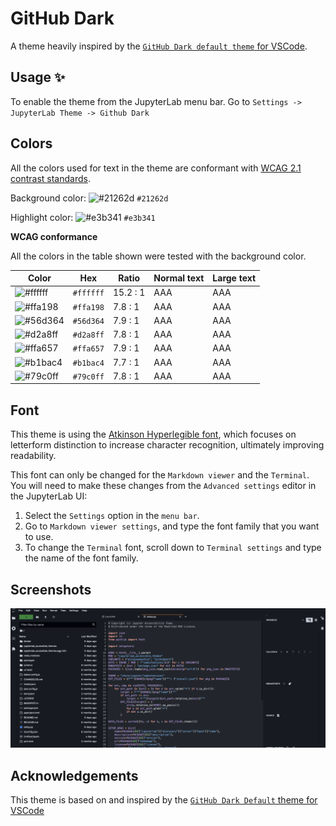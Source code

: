 # GitHub Dark

A theme heavily inspired by the [`GitHub Dark default theme` for VSCode](https://github.com/primer/github-vscode-theme).

## Usage ✨

To enable the theme from the JupyterLab menu bar. Go to `Settings -> JupyterLab Theme -> Github Dark`

## Colors

All the colors used for text in the theme are conformant with [WCAG 2.1 contrast standards](https://www.w3.org/WAI/WCAG21/Understanding/contrast-minimum.html).

Background color: ![#21262d](https://via.placeholder.com/20/#21262d/#21262d.png) `#21262d`

Highlight color: ![#e3b341](https://via.placeholder.com/20/e3b341/e3b341.png) `#e3b341`

**WCAG conformance**

All the colors in the table shown were tested with the background color.

| Color                                                        | Hex       | Ratio    | Normal text | Large text |
| ------------------------------------------------------------ | --------- | -------- | ----------- | ---------- |
| ![#ffffff](https://via.placeholder.com/20/ffffff/ffffff.png) | `#ffffff` | 15.2 : 1 | AAA         | AAA        |
| ![#ffa198](https://via.placeholder.com/20/ffa198/ffa198.png) | `#ffa198` | 7.8 : 1  | AAA         | AAA        |
| ![#56d364](https://via.placeholder.com/20/56d364/56d364.png) | `#56d364` | 7.9 : 1  | AAA         | AAA        |
| ![#d2a8ff](https://via.placeholder.com/20/d2a8ff/d2a8ff.png) | `#d2a8ff` | 7.8 : 1  | AAA         | AAA        |
| ![#ffa657](https://via.placeholder.com/20/ffa657/ffa657.png) | `#ffa657` | 7.9 : 1  | AAA         | AAA        |
| ![#b1bac4](https://via.placeholder.com/20/b1bac4/b1bac4.png) | `#b1bac4` | 7.7 : 1  | AAA         | AAA        |
| ![#79c0ff](https://via.placeholder.com/20/79c0ff/79c0ff.png) | `#79c0ff` | 7.8 : 1  | AAA         | AAA        |


## Font

This theme is using the [Atkinson Hyperlegible font](https://brailleinstitute.org/freefont), which focuses on letterform distinction to increase character recognition, ultimately improving readability.

This font can only be changed for the `Markdown viewer` and the `Terminal`. You will need to make these changes from the `Advanced settings` editor in the JupyterLab UI:

1. Select the `Settings` option in the `menu bar`.
2. Go to `Markdown viewer settings`, and type the font family that you want to use.
3. To change the `Terminal` font, scroll down to `Terminal settings` and type the name of the font family.

## Screenshots

<img alt="JupyterLab GitHub Dark screenshot" src="./images/screenshot.png"/>

## Acknowledgements

This theme is based on and inspired by the [`GitHub Dark Default` theme for VSCode](https://github.com/primer/github-vscode-theme)
